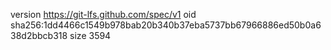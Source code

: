 version https://git-lfs.github.com/spec/v1
oid sha256:1dd4466c1549b978bab20b340b37eba5737bb67966886ed50b0a638d2bbcb318
size 3594

